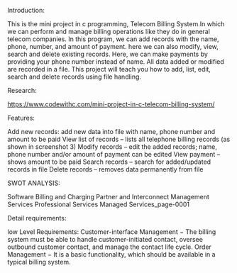 Introduction:

This is the mini project in c programming, Telecom Billing System.In which we can perform and manage billing operations like they do in general telecom companies. In this program, we can add records with the name, phone, number, and amount of payment. here we can also modify, view, search and delete existing records. Here, we can make payments by providing your phone number instead of name. All data added or modified are recorded in a file. This project will teach you how to add, list, edit, search and delete records using file handling.

Research:

https://www.codewithc.com/mini-project-in-c-telecom-billing-system/

Features:

Add new records: add new data into file with name, phone number and amount to be paid View list of records – lists all telephone billing records (as shown in screenshot 3) Modify records – edit the added records; name, phone number and/or amount of payment can be edited View payment – shows amount to be paid Search records – search for added/updated records in file Delete records – removes data permanently from file

SWOT ANALYSIS:

Software Billing and Charging Partner and Interconnect Management Services Professional Services Managed Services_page-0001

Detail requirements:

low Level Requirements:
Customer-interface Management − The billing system must be able to handle customer-initiated contact, oversee outbound customer contact, and manage the contact life cycle. Order Management − It is a basic functionality, which should be available in a typical billing system.
